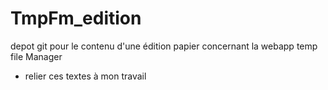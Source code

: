 # TmpFm_edition
depot git pour le contenu d'une édition papier concernant la webapp temp file Manager

* relier ces textes à mon travail
